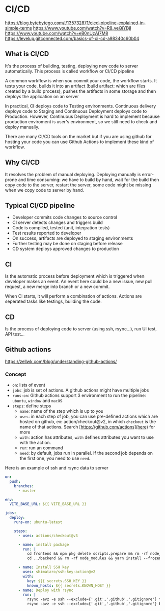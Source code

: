 # CI/CD

<https://blog.bytebytego.com/i/135732871/cicd-pipeline-explained-in-simple-terms>
<https://www.youtube.com/watch?v=R8_veQiYBjI>
<https://www.youtube.com/watch?v=eB0nUzAI7M8>
<https://levelup.gitconnected.com/basics-of-ci-cd-a98340c60b04>

## What is CI/CD

It's the process of building, testing, deploying new code to server automatically. This process is called workflow or CI/CD pipeline

A common workflow is when you commit your code, the workflow starts. It tests your code, builds it into an artifact (build artifact: which are files created by a build process), pushes the artifacts in some storage and then deploys the application on an server

In practical, CI deploys code to Testing environments. Continuous delivery deploys code to Staging and Continuous Deployment deploys code to Production. However, Continuous Deployment is hard to implement because production enviroment is user's environment, so we still need to check and deploy manually.

There are many CI/CD tools on the market but if you are using github for hosting your code you can use Github Actions to implement these kind of workflow.

## Why CI/CD

It resolves the problem of manual deploying. Deploying manually is error-prone and time consuming: we have to build by hand, wait for the build then copy code to the server, restart the server, some code might be missing when we copy code to server by hand.

## Typical CI/CD pipeline

- Developer commits code changes to source control
- CI server detects changes and triggers build
- Code is compiled, tested (unit, integration tests)
- Test results reported to developer
- On success, artifacts are deployed to staging environments
- Further testing may be done on staging before release
- CD system deploys approved changes to production

## CI

Is the automatic process before deployment which is triggered when developer makes an event. An event here could be a new issue, new pull request, a new merge into branch or a new commit.

When CI starts, it will perform a combination of actions. Actions are seperated tasks like testings, building the code.

## CD

Is the process of deploying code to server (using ssh, rsync...), run UI test, API test...

## Github actions

<https://zellwk.com/blog/understanding-github-actions/>

### Concept

- `on`: lists of event
- `jobs`: job is set of actions. A github actions might have multiple jobs
- `runs-on`: Github actions support 3 environment to run the pipeline: `ubuntu`, `window` and `macOS`
- `steps`: define steps
  + `name`: name of the step which is up to you
  + `uses`: in each step of job, you can use pre-defined actions which are hosted on github, ex: action/checkout@v2, in which `checkout` is the name of that actions. Search [https://github.com/actions](here) for more
  + `with`: action has attributes, `with` defines attributes you want to use with the action.
  + `run`: run an command 
  + `need`: by default, jobs run in parallel. If the second job depends on the first one, you need to use `need`.

Here is an example of ssh and rsync data to server

```yaml
on:
  push:
    branches:
      - master

env:
  VITE_BASE_URL: ${{ VITE_BASE_URL }}

jobs:
  deploy:
    runs-on: ubuntu-latest

    steps:
      - uses: actions/checkout@v3

      - name: install package
        run: |
          cd frontend && npm pkg delete scripts.prepare && rm -rf node_modules && yarn install --frozen-lockfile && yarn build
          cd ../backend && rm -rf node_modules && yarn install --frozen-lockfile && yarn build

      - name: Install SSH key
        uses: shimataro/ssh-key-action@v2
        with:
          key: ${{ secrets.SSH_KEY }}
          known_hosts: ${{ secrets.KNOWN_HOST }}
      - name: Deploy with rsync
        run: |
          rsync -avz -e ssh --exclude={'.git','.github','.gitignore'} frontend/dist/ ${{ secrets.SSH_USERNAME }}@${{ secrets.SERVER_IP }}:${{ secrets.FRONTEND_DEPLOY_DIR }} --delete-after
          rsync -avz -e ssh --exclude={'.git','.github','.gitignore'} backend/dist/ ${{ secrets.SSH_USERNAME }}@${{ secrets.SERVER_IP }}:${{ secrets.BACKEND_DEPLOY_DIR }}

```
